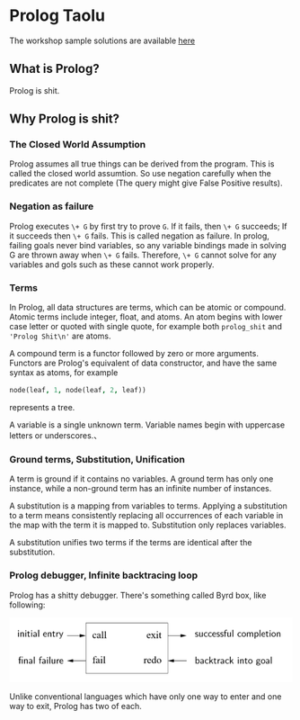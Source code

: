 # Prolog Taolu

The workshop sample solutions are available [here](./ws.md)

## What is Prolog?
Prolog is shit.

## Why Prolog is shit?

### The Closed World Assumption
Prolog assumes all true things can be derived from the program. This is called the closed world assumtion. So use negation carefully when the predicates are not complete (The query might give False Positive results).

### Negation as failure
Prolog executes `\+ G` by first try to prove `G`. If it fails, then `\+ G` succeeds; If it succeeds then `\+ G` fails. This is called negation as failure. In prolog, failing goals never bind variables, so any variable bindings made in solving G are thrown away when `\+ G` fails. Therefore, `\+ G` cannot solve for any variables and gols such as these cannot work properly.

### Terms
In Prolog, all data structures are terms, which can be atomic or compound. Atomic terms include integer, float, and atoms. An atom begins with lower case letter or quoted with single quote, for example both `prolog_shit` and `'Prolog Shit\n'` are atoms. 

A compound term is a functor followed by zero or more arguments. Functors are Prolog's equivalent of data constructor, and have the same syntax as atoms, for example 
```prolog
node(leaf, 1, node(leaf, 2, leaf))
```
represents a tree.

A variable is a single unknown term. Variable names begin with uppercase letters or underscores.、

### Ground terms, Substitution, Unification

A term is  ground if it contains no variables. A ground term has only one instance, while a non-ground term has an infinite number of instances.

A substitution is a mapping from variables to terms. Applying a substitution to a term means consistently replacing all occurrences of each variable in the map with the term it is mapped to. Substitution only replaces variables.

A substitution unifies two terms if the terms are identical after the substitution.

### Prolog debugger, Infinite backtracing loop

Prolog has a shitty debugger. There's something called Byrd box, like following:

![](./debugger.png)

Unlike conventional languages which have only one way to enter and one way to exit, Prolog has two of each. 
